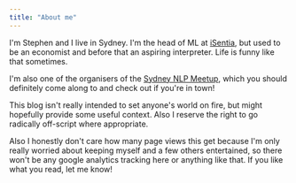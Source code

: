 ```yaml
---
title: "About me"
---
```


I'm Stephen and I live in Sydney. I'm the head of ML at [iSentia](http://www.isentia.com), but used to be an economist and before that an aspiring interpreter. Life is funny like that sometimes.

I'm also one of the organisers of the [Sydney NLP Meetup](https://www.meetup.com/Sydney-Natural-Language-Processing-Meetup/), which you should definitely come along to and check out if you're in town!

This blog isn't really intended to set anyone's world on fire, but might hopefully provide some useful context. Also I reserve the right to go radically off-script where appropriate.

Also I honestly don't care how many page views this get because I'm only really worried about keeping myself and a few others entertained, so there won't be any google analytics tracking here or anything like that. If you like what you read, let me know!

